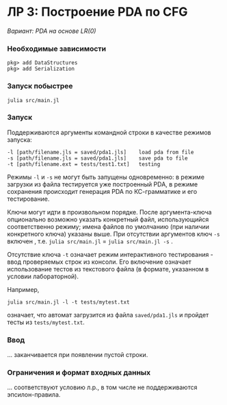 # ЛР 3: Построение PDA по CFG
*Вариант: PDA на основе LR(0)*

### Необходимые зависимости
```
pkg> add DataStructures
pkg> add Serialization
```

### Запуск побыстрее
```
julia src/main.jl
```

### Запуск
Поддерживаются аргументы командной строки в качестве режимов запуска:
```
-l [path/filename.jls = saved/pda1.jls]    load pda from file
-s [path/filename.jls = saved/pda1.jls]    save pda to file 
-t [path/filename.ext = tests/test1.txt]   testing
```
Режимы `-l` и `-s` не могут быть запущены одновременно: в режиме загрузки из файла тестируется уже построенный PDA, в режиме сохранения происходит генерация PDA по КС-грамматике и его тестирование.

Ключи могут идти в произвольном порядке. 
После аргумента-ключа опционально возможно указать конкретный файл, использующийся соответственно режиму; имена файлов по умолчанию (при наличии конкретного ключа) указаны выше. 
При отсутствии аргументов ключ `-s` включен , т.е. 
`julia src/main.jl`   =   `julia src/main.jl -s` .

Отсутствие ключа `-t` означает режим интерактивного тестирования - ввод проверяемых строк из консоли. Его включение означает использование тестов из текстового файла (в формате, указанном в условии лабораторной).

Например,
```
julia src/main.jl -l -t tests/mytest.txt
```
означает, что автомат загрузится из файла `saved/pda1.jls` и пройдет тесты из `tests/mytest.txt`.

### Ввод
... заканчивается при появлении пустой строки.

### Ограничения и формат входных данных
... соответствуют условию л.р., в том числе не поддерживаются эпсилон-правила.
